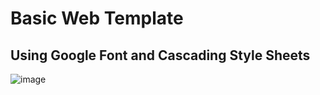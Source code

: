 #  Basic Web Template 
## Using Google Font and Cascading Style Sheets

 ![image](https://user-images.githubusercontent.com/26680128/32818608-db5d04a4-c989-11e7-8877-0e8d262cf5be.png)
